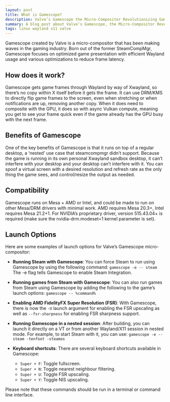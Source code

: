 ```yaml
---
layout: post
title: What is Gamescope?
description: Valve’s Gamescope the Micro-Compositor Revolutionizing Gaming
summary: A blog post about Valve’s Gamescope, the Micro-Compositor Revolutionizing Gaming.
tags: linux wayland x11 valve
---
```


Gamescope created by Valve is a micro-compositor that has been making waves in the gaming industry. Born out of the former SteamCompMgr, Gamescope focuses on optimized game presentation with efficient Wayland usage and various optimizations to reduce frame latency.

## How does it work?
Gamescope gets game frames through Wayland by way of Xwayland, so there’s no copy within X itself before it gets the frame. It can use DRM/KMS to directly flip game frames to the screen, even when stretching or when notifications are up, removing another copy. When it does need to composite with the GPU, it does so with async Vulkan compute, meaning you get to see your frame quick even if the game already has the GPU busy with the next frame.

## Benefits of Gamescope
One of the key benefits of Gamescope is that it runs on top of a regular desktop, a ‘nested’ use case that steamcompmgr didn’t support. Because the game is running in its own personal Xwayland sandbox desktop, it can’t interfere with your desktop and your desktop can’t interfere with it. You can spoof a virtual screen with a desired resolution and refresh rate as the only thing the game sees, and control/resize the output as needed.

## Compatibility
Gamescope runs on Mesa + AMD or Intel, and could be made to run on other Mesa/DRM drivers with minimal work. AMD requires Mesa 20.3+, Intel requires Mesa 21.2+1. For NVIDIA’s proprietary driver, version 515.43.04+ is required (make sure the nvidia-drm.modeset=1 kernel parameter is set).

## Launch Options
Here are some examples of launch options for Valve’s Gamescope micro-compositor:

* **Running Steam with Gamescope**: You can force Steam to run using Gamescope by using the following command:
  ```gamescope -e -- steam```
The -e flag tells Gamescope to enable Steam Integration.

* **Running games from Steam with Gamescope**: You can also run games from Steam using Gamescope by adding the following to the game’s launch options:
  ```gamescope -- %command%```

* **Enabling AMD FidelityFX Super Resolution (FSR)**: With Gamescope, there is now the `-U` launch argument for enabling the FSR upscaling as well as `--fsr-sharpness` for enabling FSR sharpness support.

* **Running Gamescope in a nested session**: After building, you can launch it directly on a VT or from another Wayland/X11 session in nested mode. For example, to start Steam with it, you can use:
  ```gamescope -e -- steam -tenfoot -steamos```

* **Keyboard shortcuts**: There are several keyboard shortcuts available in Gamescope:
  * ```Super + F```: Toggle fullscreen.
  * ```Super + N```: Toggle nearest neighbour filtering.
  * ```Super + U```: Toggle FSR upscaling.
  * ```Super + Y```: Toggle NIS upscaling.

Please note that these commands should be run in a terminal or command line interface.